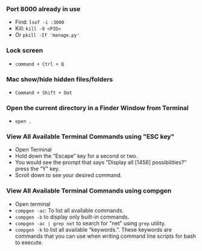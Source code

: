 ### Port 8000 already in use
- Find: `lsof -i :3000`   
- Kill: `kill -9 <PID>`
- Or `pkill -If 'manage.py'`  


### Lock screen
- `command + Ctrl + Q`

### Mac show/hide hidden files/folders
- `Command + Shift + Dot`

### Open the current directory in a Finder Window from Terminal
- `open .`

### View All Available Terminal Commands using "ESC key"
- Open Terminal
- Hold down the “Escape” key for a second or two.
- You would see the prompt that says “Display all [1456] possibilities?” press the “Y” key.
- Scroll down to see your desired command.

### View All Available Terminal Commands using compgen
- Open terminal
- `compgen -ac`: To list all available commands.
- `compgen -b` to display only built-in commands.
- `compgen -ac | grep net` to search for "net" using `grep` utility.
- `compgen -k` to list all available “keywords.”. These keywords are commands that you can use when writing command line scripts for bash to execute.
